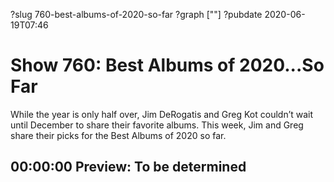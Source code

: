 ?slug 760-best-albums-of-2020-so-far
?graph [""]
?pubdate 2020-06-19T07:46

# Show 760: Best Albums of 2020...So Far

While the year is only half over,  Jim DeRogatis and Greg Kot couldn’t wait until December to share their favorite albums. This week, Jim and Greg share their picks for the Best Albums of 2020 so far.

## 00:00:00 Preview: To be determined
